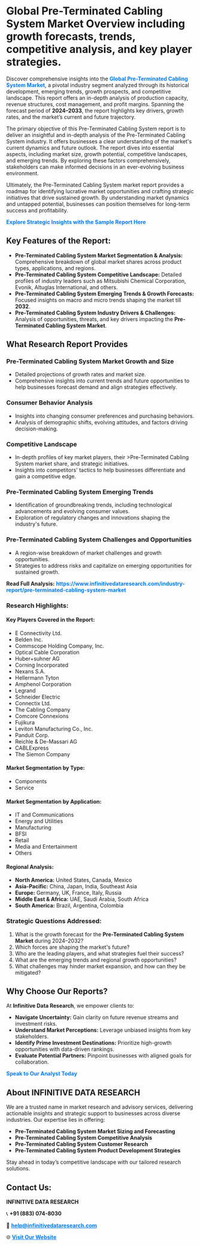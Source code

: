 <h1>Global Pre-Terminated Cabling System Market Overview including growth forecasts, trends, competitive analysis, and key player strategies.</h1>
<p>
Discover comprehensive insights into the 
<a href="https://www.infinitivedataresearch.com/industry-report/pre-terminated-cabling-system-market" rel="dofollow" style="color: #007BFF; text-decoration: none;"><strong>Global Pre-Terminated Cabling System Market</strong></a>, a pivotal industry segment analyzed through its historical development, emerging trends, growth prospects, and competitive landscape. This report offers an in-depth analysis of production capacity, revenue structures, cost management, and profit margins. Spanning the forecast period of <strong>2024–2033</strong>, the report highlights key drivers, growth rates, and the market’s current and future trajectory.
</p>
<p>
The primary objective of this Pre-Terminated Cabling System report is to deliver an insightful and in-depth analysis of the Pre-Terminated Cabling System industry. It offers businesses a clear understanding of the market's current dynamics and future outlook. The report dives into essential aspects, including market size, growth potential, competitive landscapes, and emerging trends. By exploring these factors comprehensively, stakeholders can make informed decisions in an ever-evolving business environment.
</p>
<p>
Ultimately, the Pre-Terminated Cabling System market report provides a roadmap for identifying lucrative market opportunities and crafting strategic initiatives that drive sustained growth. By understanding market dynamics and untapped potential, businesses can position themselves for long-term success and profitability.
</p>
<p>
<a href="https://www.infinitivedataresearch.com/request-sample/reportId=107176" style="color: #007BFF; text-decoration: none;"><strong>Explore Strategic Insights with the Sample Report Here</strong></a>
</p>

<h2>Key Features of the Report:</h2>
<ul>
<li><strong>Pre-Terminated Cabling System Market Segmentation & Analysis:</strong> Comprehensive breakdown of global market shares across product types, applications, and regions.</li>
<li><strong>Pre-Terminated Cabling System Competitive Landscape:</strong> Detailed profiles of industry leaders such as Mitsubishi Chemical Corporation, Evonik, Altuglas International, and others.</li>
<li><strong>Pre-Terminated Cabling System Emerging Trends & Growth Forecasts:</strong> Focused insights on macro and micro trends shaping the market till <strong>2032</strong>.</li>
<li><strong>Pre-Terminated Cabling System Industry Drivers & Challenges:</strong> Analysis of opportunities, threats, and key drivers impacting the <strong>Pre-Terminated Cabling System Market</strong>.</li>
</ul>

<h2>What Research Report Provides</h2>
<h3>Pre-Terminated Cabling System Market Growth and Size</h3>
<ul>
<li>Detailed projections of growth rates and market size.</li>
<li>Comprehensive insights into current trends and future opportunities to help businesses forecast demand and align strategies effectively.</li>
</ul>

<h3>Consumer Behavior Analysis</h3>
<ul>
<li>Insights into changing consumer preferences and purchasing behaviors.</li>
<li>Analysis of demographic shifts, evolving attitudes, and factors driving decision-making.</li>
</ul>

<h3>Competitive Landscape</h3>
<ul>
<li>In-depth profiles of key market players, their >Pre-Terminated Cabling System market share, and strategic initiatives.</li>
<li>Insights into competitors' tactics to help businesses differentiate and gain a competitive edge.</li>
</ul>

<h3>Pre-Terminated Cabling System Emerging Trends</h3>
<ul>
<li>Identification of groundbreaking trends, including technological advancements and evolving consumer values.</li>
<li>Exploration of regulatory changes and innovations shaping the industry's future.</li>
</ul>

<h3>Pre-Terminated Cabling System Challenges and Opportunities</h3>
<ul>
<li>A region-wise breakdown of market challenges and growth opportunities.</li>
<li>Strategies to address risks and capitalize on emerging opportunities for sustained growth.</li>
</ul>
<p><strong>Read Full Analysis:</strong> <a href="https://www.infinitivedataresearch.com/industry-report/pre-terminated-cabling-system-market" rel="dofollow" style="color: #007BFF; text-decoration: none;"><strong>https://www.infinitivedataresearch.com/industry-report/pre-terminated-cabling-system-market</strong></a></p>
<h3>Research Highlights:</h3>
<h4>Key Players Covered in the Report:</h4>
<ul><li>E Connectivity Ltd.</li><li>Belden Inc.</li><li>Commscope Holding Company, Inc.</li><li>Optical Cable Corporation</li><li>Huber+suhner AG</li><li>Corning Incorporated</li><li>Nexans S.A.</li><li>Hellermann Tyton</li><li>Amphenol Corporation</li><li>Legrand</li><li>Schneider Electric</li><li>Connectix Ltd.</li><li>The Cabling Company</li><li>Comcore Connexions</li><li>Fujikura</li><li>Leviton Manufacturing Co., Inc.</li><li>Panduit Corp.</li><li>Reichle &amp; De-Massari AG</li><li>CABLExpress</li><li>The Siemon Company</li></ul>
<h4>Market Segmentation by Type:</h4>
<ul><li>Components</li><li>Service</li></ul>
<h4>Market Segmentation by Application:</h4>
<ul><li>IT and Communications</li><li>Energy and Utilities</li><li>Manufacturing</li><li>BFSI</li><li>Retail</li><li>Media and Entertainment</li><li>Others</li></ul>

<h4>Regional Analysis:</h4>
<ul>
<li><strong>North America:</strong> United States, Canada, Mexico</li>
<li><strong>Asia-Pacific:</strong> China, Japan, India, Southeast Asia</li>
<li><strong>Europe:</strong> Germany, UK, France, Italy, Russia</li>
<li><strong>Middle East & Africa:</strong> UAE, Saudi Arabia, South Africa</li>
<li><strong>South America:</strong> Brazil, Argentina, Colombia</li>
</ul>

<h3>Strategic Questions Addressed:</h3>
<ol>
<li>What is the growth forecast for the <strong>Pre-Terminated Cabling System Market</strong> during 2024–2032?</li>
<li>Which forces are shaping the market's future?</li>
<li>Who are the leading players, and what strategies fuel their success?</li>
<li>What are the emerging trends and regional growth opportunities?</li>
<li>What challenges may hinder market expansion, and how can they be mitigated?</li>
</ol>

<h2>Why Choose Our Reports?</h2>
<p>At <strong>Infinitive Data Research</strong>, we empower clients to:</p>
<ul>
<li><strong>Navigate Uncertainty:</strong> Gain clarity on future revenue streams and investment risks.</li>
<li><strong>Understand Market Perceptions:</strong> Leverage unbiased insights from key stakeholders.</li>
<li><strong>Identify Prime Investment Destinations:</strong> Prioritize high-growth opportunities with data-driven rankings.</li>
<li><strong>Evaluate Potential Partners:</strong> Pinpoint businesses with aligned goals for collaboration.</li>
</ul>
<p><a href="https://www.infinitivedataresearch.com/industry-report/pre-terminated-cabling-system-market" rel="dofollow" style="color: #007BFF; text-decoration: none;"><strong>Speak to Our Analyst Today</strong></a></p>

<h2>About INFINITIVE DATA RESEARCH</h2>
<p>We are a trusted name in market research and advisory services, delivering actionable insights and strategic support to businesses across diverse industries. Our expertise lies in offering:</p>
<ul>
<li><strong>Pre-Terminated Cabling System Market Sizing and Forecasting</strong></li>
<li><strong>Pre-Terminated Cabling System Competitive Analysis</strong></li>
<li><strong>Pre-Terminated Cabling System Customer Research</strong></li>
<li><strong>Pre-Terminated Cabling System Product Development Strategies</strong></li>
</ul>
<p>Stay ahead in today’s competitive landscape with our tailored research solutions.</p>

<h2>Contact Us:</h2>
<p><strong>INFINITIVE DATA RESEARCH</strong></p>
<p>📞 <strong>+91 (883) 074-8030</strong></p>
<p>📧 <strong><a href="mailto:help@infinitivedataresearch.com" style="color: #007BFF;">help@infinitivedataresearch.com</a></strong></p>
<p>🌐 <strong><a href="https://www.infinitivedataresearch.com" rel="dofollow" style="color: #007BFF;">Visit Our Website</a></strong></p>